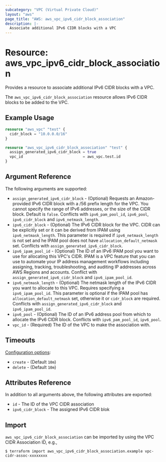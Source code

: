 ```yaml
---
subcategory: "VPC (Virtual Private Cloud)"
layout: "aws"
page_title: "AWS: aws_vpc_ipv6_cidr_block_association"
description: |-
  Associate additional IPv6 CIDR blocks with a VPC
---
```


# Resource: aws_vpc_ipv6_cidr_block_association

Provides a resource to associate additional IPv6 CIDR blocks with a VPC.

The `aws_vpc_ipv6_cidr_block_association` resource allows IPv6 CIDR blocks to be added to the VPC.

## Example Usage

```terraform
resource "aws_vpc" "test" {
  cidr_block = "10.0.0.0/16"
}

resource "aws_vpc_ipv6_cidr_block_association" "test" {
  assign_generated_ipv6_cidr_block = true
  vpc_id                           = aws_vpc.test.id
}
```

## Argument Reference

The following arguments are supported:

- `assign_generated_ipv6_cidr_block` - (Optional) Requests an Amazon-provided IPv6 CIDR block with a /56 prefix length for the VPC. You cannot specify the range of IPv6 addresses, or the size of the CIDR block. Default is `false`. Conflicts with `ipv6_pam_pool_id`, `ipv6_pool`, `ipv6_cidr_block` and `ipv6_netmask_length`.
- `ipv6_cidr_block` - (Optional) The IPv6 CIDR block for the VPC. CIDR can be explicitly set or it can be derived from IPAM using `ipv6_netmask_length`. This parameter is required if `ipv6_netmask_length` is not set and he IPAM pool does not have `allocation_default_netmask` set. Conflicts with `assign_generated_ipv6_cidr_block`.
- `ipv6_ipam_pool_id` - (Optional) The ID of an IPv6 IPAM pool you want to use for allocating this VPC's CIDR. IPAM is a VPC feature that you can use to automate your IP address management workflows including assigning, tracking, troubleshooting, and auditing IP addresses across AWS Regions and accounts. Conflict with `assign_generated_ipv6_cidr_block` and `ipv6_ipam_pool_id`.
- `ipv6_netmask_length` - (Optional) The netmask length of the IPv6 CIDR you want to allocate to this VPC. Requires specifying a `ipv6_ipam_pool_id`. This parameter is optional if the IPAM pool has `allocation_default_netmask` set, otherwise it or `cidr_block` are required. Conflicts with `assign_generated_ipv6_cidr_block` and `ipv6_ipam_pool_id`.
- `ipv6_pool` - (Optional) The  ID of an IPv6 address pool from which to allocate the IPv6 CIDR block. Conflicts with `ipv6_pam_pool_id`, `ipv6_pool`.
- `vpc_id` - (Required) The ID of the VPC to make the association with.

## Timeouts

[Configuration options](https://developer.hashicorp.com/terraform/language/resources/syntax#operation-timeouts):

- `create` - (Default `10m`)
- `delete` - (Default `10m`)

## Attributes Reference

In addition to all arguments above, the following attributes are exported:

- `id` - The ID of the VPC CIDR association
- `ipv6_cidr_block` - The assigned IPv6 CIDR blok

## Import

`aws_vpc_ipv6_cidr_block_association` can be imported by using the VPC CIDR Association ID, e.g.,

```
$ terraform import aws_vpc_ipv6_cidr_block_association.example vpc-cidr-assoc-xxxxxxxx
```
